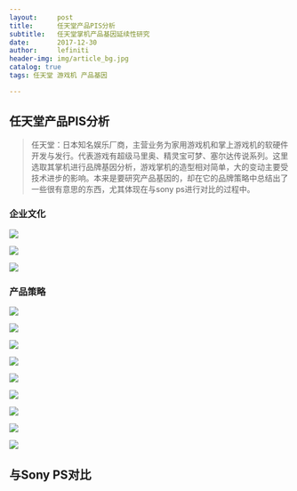 ```yaml
---
layout:     post
title:      任天堂产品PIS分析
subtitle:   任天堂掌机产品基因延续性研究
date:       2017-12-30
author:     lefiniti
header-img: img/article_bg.jpg
catalog: true
tags: 任天堂 游戏机 产品基因

---
```


## 任天堂产品PIS分析

> 任天堂：日本知名娱乐厂商，主营业务为家用游戏机和掌上游戏机的软硬件开发与发行。代表游戏有超级马里奥、精灵宝可梦、塞尔达传说系列。这里选取其掌机进行品牌基因分析，游戏掌机的造型相对简单，大的变动主要受技术进步的影响。本来是要研究产品基因的，却在它的品牌策略中总结出了一些很有意思的东西，尤其体现在与sony ps进行对比的过程中。



### 企业文化



![](https://ws2.sinaimg.cn/large/006tNbRwgy1fwdo2wvc53j31kw0w0jxk.jpg)

![](https://ws4.sinaimg.cn/large/006tNbRwgy1fwdon5sgl5j31kw0w0jzj.jpg)

![](https://ws1.sinaimg.cn/large/006tNbRwgy1fwdojstsprj31kw0w0jye.jpg)

### 产品策略

![](https://ws3.sinaimg.cn/large/006tNbRwgy1fwdowppjgej31kw0w0tem.jpg)

![](https://ws4.sinaimg.cn/large/006tNbRwgy1fwdowoxgoxj31kw0w0agc.jpg)

![](https://ws2.sinaimg.cn/large/006tNbRwgy1fwdowojoeij31kw0w0n2t.jpg)

![](https://ws1.sinaimg.cn/large/006tNbRwgy1fwdowpaw4mj31kw0w0n45.jpg)

![](https://ws4.sinaimg.cn/large/006tNbRwgy1fwdownvy1ej31kw0w045q.jpg)

![](https://ws4.sinaimg.cn/large/006tNbRwgy1fwdownhu34j31kw0w0dnp.jpg)

![](https://ws3.sinaimg.cn/large/006tNbRwgy1fwdown4gkrj31kw0w0143.jpg)

![](https://ws1.sinaimg.cn/large/006tNbRwgy1fwdowmozlfj31kw0w0nb4.jpg)

![](https://ws1.sinaimg.cn/large/006tNbRwgy1fwdowm8eikj31kw0w047f.jpg)

## 与Sony PS对比



